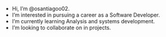 - Hi, I’m @osantiagoo02.
- I’m interested in pursuing a career as a Software Developer.
- I’m currently learning Analysis and systems development.
- I’m looking to collaborate on in projects.
